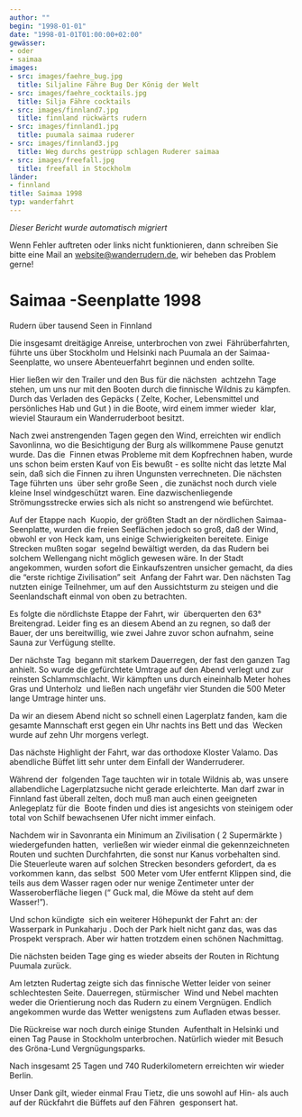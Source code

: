 ```yaml
---
author: ""
begin: "1998-01-01"
date: "1998-01-01T01:00:00+02:00"
gewässer:
- oder
- saimaa
images:
- src: images/faehre_bug.jpg
  title: Siljaline Fähre Bug Der König der Welt
- src: images/faehre_cocktails.jpg
  title: Silja Fähre cocktails
- src: images/finnland7.jpg
  title: finnland rückwärts rudern
- src: images/finnland1.jpg
  title: puumala saimaa ruderer
- src: images/finnland3.jpg
  title: Weg durchs gestrüpp schlagen Ruderer saimaa
- src: images/freefall.jpg
  title: freefall in Stockholm
länder:
- finnland
title: Saimaa 1998
typ: wanderfahrt
---
```



*Dieser Bericht wurde automatisch migriert*

Wenn Fehler auftreten oder links nicht funktionieren, dann schreiben Sie bitte eine Mail an website@wanderrudern.de, wir beheben das Problem gerne!



# Saimaa -Seenplatte 1998


Rudern über tausend Seen in Finnland

Die insgesamt dreitägige Anreise, unterbrochen von zwei  Fährüberfahrten, führte uns über Stockholm und Helsinki nach Puumala an der Saimaa- Seenplatte, wo unsere Abenteuerfahrt beginnen und enden sollte.

Hier ließen wir den Trailer und den Bus für die nächsten  achtzehn Tage stehen, um uns nur mit den Booten durch die finnische Wildnis zu kämpfen. Durch das Verladen des Gepäcks ( Zelte, Kocher, Lebensmittel und persönliches Hab und Gut ) in die Boote, wird einem immer wieder  klar, wieviel Stauraum ein Wanderruderboot besitzt.

Nach zwei anstrengenden Tagen gegen den Wind, erreichten wir endlich Savonlinna, wo die Besichtigung der Burg als willkommene Pause genutzt wurde. Das die  Finnen etwas Probleme mit dem Kopfrechnen haben, wurde uns schon beim ersten Kauf von Eis bewußt - es sollte nicht das letzte Mal sein, daß sich die Finnen zu ihren Ungunsten verrechneten. Die nächsten Tage führten uns  über sehr große Seen , die zunächst noch durch viele kleine Insel windgeschützt waren. Eine dazwischenliegende Strömungsstrecke erwies sich als nicht so anstrengend wie befürchtet.

Auf der Etappe nach  Kuopio, der größten Stadt an der nördlichen Saimaa-Seenplatte, wurden die freien Seeflächen jedoch so groß, daß der Wind, obwohl er von Heck kam, uns einige Schwierigkeiten bereitete. Einige Strecken mußten sogar  segelnd bewältigt werden, da das Rudern bei solchem Wellengang nicht möglich gewesen wäre. In der Stadt angekommen, wurden sofort die Einkaufszentren unsicher gemacht, da dies die “erste richtige Zivilisation” seit  Anfang der Fahrt war. Den nächsten Tag nutzten einige Teilnehmer, um auf den Aussichtsturm zu steigen und die Seenlandschaft einmal von oben zu betrachten.

Es folgte die nördlichste Etappe der Fahrt, wir  überquerten den 63° Breitengrad. Leider fing es an diesem Abend an zu regnen, so daß der Bauer, der uns bereitwillig, wie zwei Jahre zuvor schon aufnahm, seine Sauna zur Verfügung stellte.

Der nächste Tag  begann mit starkem Dauerregen, der fast den ganzen Tag anhielt. So wurde die gefürchtete Umtrage auf den Abend verlegt und zur reinsten Schlammschlacht. Wir kämpften uns durch eineinhalb Meter hohes Gras und Unterholz  und ließen nach ungefähr vier Stunden die 500 Meter lange Umtrage hinter uns.

Da wir an diesem Abend nicht so schnell einen Lagerplatz fanden, kam die gesamte Mannschaft erst gegen ein Uhr nachts ins Bett und das  Wecken wurde auf zehn Uhr morgens verlegt.

Das nächste Highlight der Fahrt, war das orthodoxe Kloster Valamo. Das abendliche Büffet litt sehr unter dem Einfall der Wanderruderer.

Während der  folgenden Tage tauchten wir in totale Wildnis ab, was unsere allabendliche Lagerplatzsuche nicht gerade erleichterte. Man darf zwar in Finnland fast überall zelten, doch muß man auch einen geeigneten Anlegeplatz für die  Boote finden und dies ist angesichts von steinigem oder total von Schilf bewachsenen Ufer nicht immer einfach.

Nachdem wir in Savonranta ein Minimum an Zivilisation ( 2 Supermärkte ) wiedergefunden hatten,  verließen wir wieder einmal die gekennzeichneten Routen und suchten Durchfahrten, die sonst nur Kanus vorbehalten sind. Die Steuerleute waren auf solchen Strecken besonders gefordert, da es vorkommen kann, das selbst  500 Meter vom Ufer entfernt Klippen sind, die teils aus dem Wasser ragen oder nur wenige Zentimeter unter der Wasseroberfläche liegen (“ Guck mal, die Möwe da steht auf dem Wasser!”).

Und schon kündigte  sich ein weiterer Höhepunkt der Fahrt an: der Wasserpark in Punkaharju . Doch der Park hielt nicht ganz das, was das Prospekt versprach. Aber wir hatten trotzdem einen schönen Nachmittag.

Die nächsten beiden Tage ging es wieder abseits der Routen in Richtung Puumala zurück.

Am letzten Rudertag zeigte sich das finnische Wetter leider von seiner schlechtesten Seite. Dauerregen, stürmischer  Wind und Nebel machten weder die Orientierung noch das Rudern zu einem Vergnügen. Endlich angekommen wurde das Wetter wenigstens zum Aufladen etwas besser.

Die Rückreise war noch durch einige Stunden  Aufenthalt in Helsinki und einen Tag Pause in Stockholm unterbrochen. Natürlich wieder mit Besuch des Gröna-Lund Vergnügungsparks.

Nach insgesamt 25 Tagen und 740 Ruderkilometern erreichten wir wieder Berlin.

Unser Dank gilt, wieder einmal Frau Tietz, die uns sowohl auf Hin- als auch auf der Rückfahrt die Büffets auf den Fähren  gesponsert hat.